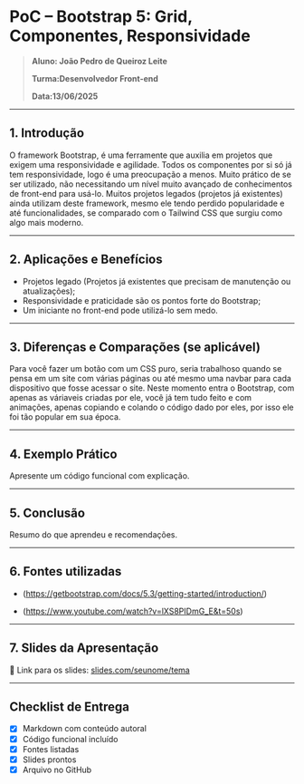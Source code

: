 # PoC – Bootstrap 5: Grid, Componentes, Responsividade

> **Aluno: João Pedro de Queiroz Leite** 
>
> **Turma:Desenvolvedor Front-end**
>
> **Data:13/06/2025**

---

## 1. Introdução

O framework Bootstrap, é uma ferramente que auxilia em projetos que exigem uma responsividade e agilidade. Todos os componentes por si só já tem responsividade, logo é uma preocupação a menos. Muito prático de se ser utilizado, não necessitando um nível muito avançado de conhecimentos de front-end para usá-lo. Muitos projetos legados (projetos já existentes) ainda utilizam deste framework, mesmo ele tendo perdido popularidade e até funcionalidades, se comparado com o Tailwind CSS que surgiu como algo mais moderno.

---

## 2. Aplicações e Benefícios

- Projetos legado (Projetos já existentes que precisam de manutenção ou atualizações);
- Responsividade e praticidade são os pontos forte do Bootstrap;
- Um iniciante no front-end pode utilizá-lo sem medo.

---

## 3. Diferenças e Comparações (se aplicável)

Para você fazer um botão com um CSS puro, seria trabalhoso quando se pensa em um site com várias páginas ou até mesmo uma navbar para cada dispositivo que fosse acessar o site. Neste momento entra o Bootstrap, com apenas as váriaveis criadas por ele, você já tem tudo feito e com animações, apenas copiando e colando o código dado por eles, por isso ele foi tão popular em sua época.

---

## 4. Exemplo Prático

Apresente um código funcional com explicação.

---

## 5. Conclusão

Resumo do que aprendeu e recomendações.

---

## 6. Fontes utilizadas

- (https://getbootstrap.com/docs/5.3/getting-started/introduction/)

- (https://www.youtube.com/watch?v=lXS8PIDmG_E&t=50s)

---

## 7. Slides da Apresentação

📎 Link para os slides:
[slides.com/seunome/tema](https://)

---

## Checklist de Entrega

- [x] Markdown com conteúdo autoral
- [x] Código funcional incluído
- [x] Fontes listadas
- [x] Slides prontos
- [x] Arquivo no GitHub